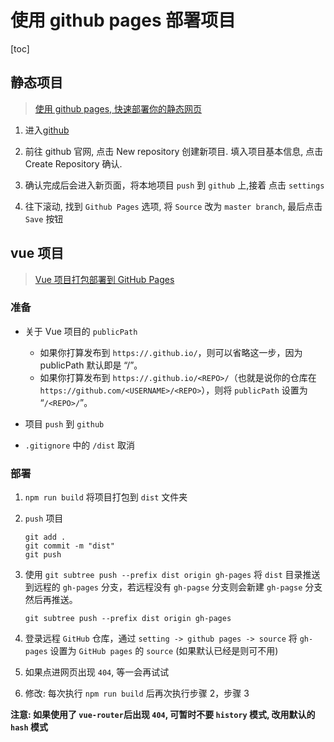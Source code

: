 # 使用 github pages 部署项目

[toc]

## 静态项目

> [使用 github pages, 快速部署你的静态网页](https://zhuanlan.zhihu.com/p/38480155)

1. 进入[github](https://github.com/)

2. 前往 github 官网, 点击 New repository 创建新项目. 填入项目基本信息, 点击 Create Repository 确认.

3. 确认完成后会进入新页面，将本地项目 `push` 到 `github` 上,接着 点击 `settings`

4. 往下滚动, 找到 `Github Pages` 选项, 将 `Source` 改为 `master branch`, 最后点击 `Save` 按钮

## vue 项目

> [Vue 项目打包部署到 GitHub Pages](https://blog.csdn.net/weixin_44670973/article/details/107130231)

### 准备

- 关于 Vue 项目的 `publicPath`

  - 如果你打算发布到 `https://.github.io/`，则可以省略这一步，因为 publicPath 默认即是 “/”。
  - 如果你打算发布到 `https://.github.io/<REPO>/`（也就是说你的仓库在 `https://github.com/<USERNAME>/<REPO>`），则将 `publicPath` 设置为 “`/<REPO>/`”。

- 项目 `push` 到 `github`
- `.gitignore` 中的 `/dist` 取消

### 部署

1. `npm run build` 将项目打包到 `dist` 文件夹
2. `push` 项目

   ```shell
   git add .
   git commit -m "dist"
   git push
   ```

3. 使用 `git subtree push --prefix dist origin gh-pages` 将 `dist` 目录推送到远程的 `gh-pages` 分支，若远程没有 `gh-pagse` 分支则会新建 `gh-pagse` 分支然后再推送。

   ```shell
   git subtree push --prefix dist origin gh-pages
   ```

4. 登录远程 `GitHub` 仓库，通过 `setting -> github pages -> source` 将 `gh-pages` 设置为 `GitHub pages` 的 `source` (如果默认已经是则可不用)
5. 如果点进网页出现 `404`, 等一会再试试
6. 修改: 每次执行 `npm run build` 后再次执行步骤 2，步骤 3

**注意: 如果使用了 `vue-router`后出现 `404`, 可暂时不要 `history` 模式, 改用默认的 `hash` 模式**
